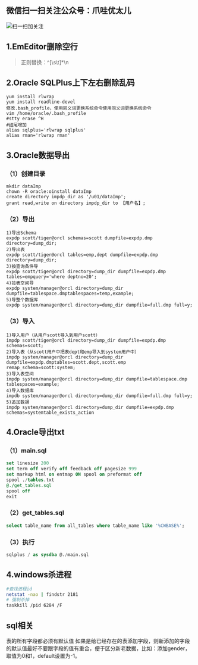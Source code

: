 ## 微信扫一扫关注公众号：爪哇优太儿
![扫一扫加关注](https://img-blog.csdnimg.cn/20190524100820287.jpg?x-oss-process=image/watermark,type_ZmFuZ3poZW5naGVpdGk,shadow_10,text_aHR0cHM6Ly9ibG9nLmNzZG4ubmV0L2dvbGRlbmZpc2gxOTE5,size_16,color_FFFFFF,t_7)

## 1.EmEditor删除空行
> 正则替换：^[\s\t]*\n
## 2.Oracle SQLPlus上下左右删除乱码
    yum install rlwrap
    yum install readline-devel
    修改.bash_profile，使用同义词更换系统命令使用同义词更换系统命令
    vim /home/oracle/.bash_profile  
    #stty erase ^H
    #结尾增加  
    alias sqlplus='rlwrap sqlplus'  
    alias rman='rlwrap rman'  
## 3.Oracle数据导出
### （1）创建目录
    mkdir dataImp  
    chown -R oracle:oinstall dataImp
    create directory impdp_dir as '/u01/dataImp';
    grant read,write on directory impdp_dir to 【用户名】;
### （2）导出
    1)导出Schema
    expdp scott/tiger@orcl schemas=scott dumpfile=expdp.dmp directory=dump_dir;
    2)导出表
    expdp scott/tiger@orcl tables=emp,dept dumpfile=expdp.dmp directory=dump_dir;
    3)按查询条件导
    expdp scott/tiger@orcl directory=dump_dir dumpfile=expdp.dmp tables=empquery='where deptno=20';
    4)按表空间导
    expdp system/manager@orcl directory=dump_dir dumpfile=tablespace.dmptablespaces=temp,example;
    5)导整个数据库
    expdp system/manager@orcl directory=dump_dir dumpfile=full.dmp full=y;
### （3）导入
    1)导入用户（从用户scott导入到用户scott）
    impdp scott/tiger@orcl directory=dump_dir dumpfile=expdp.dmp schemas=scott;
    2)导入表（从scott用户中把表dept和emp导入到system用户中）
    impdp system/manager@orcl directory=dump_dir dumpfile=expdp.dmptables=scott.dept,scott.emp remap_schema=scott:system;
    3)导入表空间
    impdp system/manager@orcl directory=dump_dir dumpfile=tablespace.dmp tablespaces=example;
    4)导入数据库
    impdb system/manager@orcl directory=dump_dir dumpfile=full.dmp full=y;
    5)追加数据
    impdp system/manager@orcl directory=dump_dir dumpfile=expdp.dmp schemas=systemtable_exists_action
## 4.Oracle导出txt
### （1）main.sql
```sql
set linesize 200 
set term off verify off feedback off pagesize 999 
set markup html on entmap ON spool on preformat off
spool ./tables.txt
@./get_tables.sql
spool off
exit
```
### （2）get_tables.sql
```sql
select table_name from all_tables where table_name like '%CWBASE%';
```
### （3）执行
```sql
sqlplus / as sysdba @./main.sql
```

## 4.windows杀进程
```sh
#查找进程id
netstat -nao | findstr 2181 
# 强制杀掉
taskkill /pid 6284 /F
```
## sql相关
表的所有字段都必须有默认值
如果是给已经存在的表添加字段，则新添加的字段的默认值最好不要跟字段的值有重合，便于区分新老数据，比如：添加gender，取值为0和1，default设置为-1。

